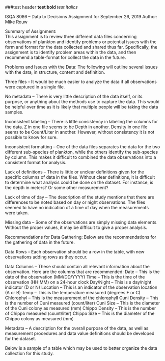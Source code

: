 ###test header
**test bold**
*test italics*

ISQA 8086 – Data to Decisions
Assignment for September 26, 2019
Author:  Mike Rouw

Summary of Assignment:  
This assignment is to review three different data files concerning observations of plankton and identify problems or potential issues with the form and format for the data collected and shared thus far.  Specifically, the assignment is to identify problem areas within the data, and then recommend a table-format for collect the data in the future.

Problems and Issues with the Data:
The following will outline several issues with the data, in structure, content and definition.

Three files – It would be much easier to analyze the data if all observations were captured in a single file.

No metadata – There is very little description of the data itself, or its purpose, or anything about the methods use to capture the data.  This would be helpful over time as it is likely that multiple people will be taking the data samples.

Inconsistent labeling – There is little consistency in labeling the columns for the data.  Z in one file seems to be Depth in another.  Density in one file seems to be Count/Liter in another.  However, without consistency it is not possible to know for sure.

Inconsistent formatting – One of the data files separates the data for the two different sub-species of plankton, while the others identify the sub-species by column.  This makes it difficult to combined the data observations into a consistent format for analysis.

Lack of definitions – There is little or unclear definitions given for the specific columns of data in the files.  Without clear definitions, it is difficult to determine what analysis could be done on the dataset.  For instance, is the depth in meters?  Or some other measurement?

Lack of time of day – The description of the study mentions that there are differences to be noted based on day or night observations.  The files seemed to have no indication of a time of day when the measurements were taken.

Missing data – Some of the observations are simply missing data elements.  Without the proper values, it may be difficult to give a proper analysis.

Recommendations for Data Gathering:
Below are the recommendations for the gathering of data in the future.

Data Rows – Each observation should be a row in the table, with new observations adding rows as they occur.

Data Columns – These should contain all relevant information about the observation.  Here are the columns that are recommended:
Date – This is the date of the observation (MM/DD/YYYY)
Time – This is the time of the observation (HH:MM) on a 24-hour clock
Day/Night – This is a day/night indicator (D or N)
Location – This is an indicator of the observation location (A or B)
Temp – This is the temperature measured (degrees F or C)
Chlorophyl – This is the measurement of the chlorophyll
Cuni Density – This is the number of Cuni measured (count/liter)
Cuni Size – This is the diameter of the Cuni colony as measured (mm)
Chippo Density – This is the number of Chippo measured (count/liter)
Chippo Size – This is the diameter of the Chippo colony as measured (mm)

Metadata – A description for the overall purpose of the data, as well as measurement procedures and data value definitions should be developed for the dataset.

Below is a sample of a table which may be used to better organize the data collection for this study.
